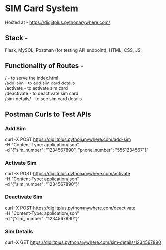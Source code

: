 # SIM Card System

Hosted at - https://digiitplus.pythonanywhere.com/

## Stack - 
Flask,
MySQL,
Postman (for testing API endpoint),
HTML,
CSS,
JS,

## Functionality of Routes -
/ - to serve the index.html<br>
/add-sim - to add sim card details<br>
/activate - to activate sim card<br>
/deactivate - to deactivate sim card<br>
/sim-details/<sim-number> - to see sim card details

## Postman Curls to Test APIs

### Add Sim
curl -X POST https://digiitplus.pythonanywhere.com/add-sim \
-H "Content-Type: application/json" \
-d '{"sim_number": "1234567890", "phone_number": "5551234567"}'

### Activate Sim
curl -X POST https://digiitplus.pythonanywhere.com/activate \
-H "Content-Type: application/json" \
-d '{"sim_number": "1234567890"}'

### Deactivate Sim
curl -X POST https://digiitplus.pythonanywhere.com/deactivate \
-H "Content-Type: application/json" \
-d '{"sim_number": "1234567890"}'

### Sim Details
curl -X GET https://digiitplus.pythonanywhere.com/sim-details/1234567890
